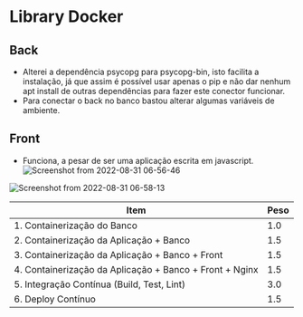 # Library Docker
## Back
- Alterei a dependência psycopg para psycopg-bin, isto facilita a instalação, já que assim é possível usar apenas o pip e não dar nenhum apt install de outras dependências para fazer este conector funcionar.
- Para conectar o back no banco bastou alterar algumas variáveis de ambiente.

## Front
- Funciona, a pesar de ser uma aplicação escrita em javascript.
![Screenshot from 2022-08-31 06-56-46](https://user-images.githubusercontent.com/42558165/187654037-3d7c7d2f-a881-45d9-9426-62ccd57aed05.png)

![Screenshot from 2022-08-31 06-58-13](https://user-images.githubusercontent.com/42558165/187654108-88301533-b9fb-421c-9ade-8c3de746b311.png)


| Item | Peso |
|---|---|
| 1. Containerização do Banco                      | 1.0 |
| 2. Containerização da Aplicação + Banco          | 1.5 |
| 3. Containerização da Aplicação + Banco + Front  | 1.5 |
| 4. Containerização da Aplicação + Banco + Front + Nginx  | 1.5 |
| 5. Integração Contínua (Build, Test, Lint)       | 3.0 |
| 6. Deploy Contínuo                               | 1.5 |
